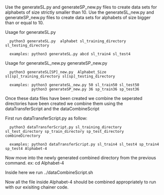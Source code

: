 Use the generateSL.py and generateSP_new.py files to create data sets for alphabets of size strictly smaller than 10.
Use the generateSL_new.py and generateSP_new.py files to create data sets for alphabets of size bigger than or equal to 10.



Usage for generateSL.py

      python3 generateSL.py  alphabet sl_training_directory sl_testing_directory

      examples: python3 generateSL.py abcd sl_train4 sl_test4


Usage for generateSL_new.py generateSP_new.py

      python3 generateSL[SP]_new.py  Alphabet_Size sl[sp]_training_directory sl[sp]_testing_directory

      examples: python3 generateSL_new.py 50 sl_train50 sl_test50
      	        python3 generateSP_new.py 36 sp_train36 sp_test36



Once these data files have been created we combine the seperated directories have been created we combine them using the dataTransferScript and the dataCombineScript

First run dataTransferScript.py as follow:

      python3 dataTransferScript.py sl_training_directory sl_test_directory sp_train_directory sp_test_directory combineDirectory

      examples: python3 dataTransferScript.py sl_train4 sl_test4 sp_train4 sp_test4 Alphabet-4


Now move into the newly generated combined directory from the previous command.
    ex: cd Alphabet-4

Inside here we run ../dataCombineScript.sh


Now all the file inside Alphabet-4 should be combined appropriately to run with our exisiting chainer code.

